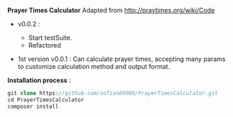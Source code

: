 **Prayer Times Calculator** 
Adapted from http://praytimes.org/wiki/Code

- v0.0.2 : 
    + Start testSuite.
    + Refactored
    
- 1st version v0.0.1 : 
    Can calculate prayer times,
    accepting many params to customize calculation method
    and output format.
    
**Installation process** : 
```php
git clone https://github.com/sofian69009/PrayerTimesCalculator.git
cd PrayerTimesCalculator
composer install
```